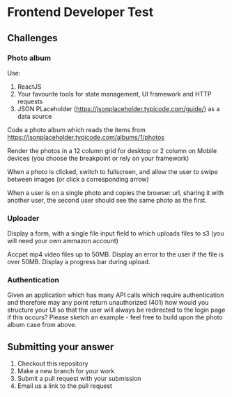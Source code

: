 # Frontend Developer Test

## Challenges

### Photo album

Use:

1. ReactJS
2. Your favourite tools for state management, UI framework and HTTP requests
3. JSON PLaceholder (https://jsonplaceholder.typicode.com/guide/) as a data source

Code a photo album which reads the items from https://jsonplaceholder.typicode.com/albums/1/photos

Render the photos in a 12 column grid for desktop or 2 column on Mobile devices (you choose the breakpoint or rely on your framework)

When a photo is clicked, switch to fullscreen, and allow the user to swipe between images (or click a corresponding arrow)

When a user is on a single photo and copies the browser url, sharing it with another user, the second user should see the same photo as the first.

### Uploader

Display a form, with a single file input field to which uploads files to s3 (you will need your own ammazon account)

Accpet mp4 video files up to 50MB. Display an error to the user if the file is over 50MB. Display a progress bar during upload.

### Authentication

Given an application which has many API calls which require authentication and therefore may any point return unauthorized (401) how would you structure your UI so that the user will always be redirected to the login page if this occurs? Please sketch an example - feel free to build upon the photo album case from above.

## Submitting your answer

1. Checkout this repository
2. Make a new branch for your work
3. Submit a pull request with your submission
4. Email us a link to the pull request
